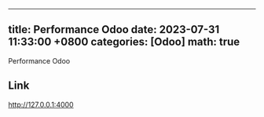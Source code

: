 
---
title: Performance Odoo 
date: 2023-07-31 11:33:00 +0800
categories: [Odoo]
math: true
---

Performance Odoo 

## Link

<http://127.0.0.1:4000>
